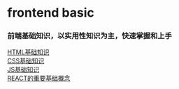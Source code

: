 # frontend basic

### 前端基础知识，以实用性知识为主，快速掌握和上手

[HTML基础知识](https://github.com/xiaoda/fe-basic/blob/master/html/README.md)  
[CSS基础知识](https://github.com/xiaoda/fe-basic/blob/master/css/README.md)  
[JS基础知识](https://github.com/xiaoda/fe-basic/blob/master/js/README.md)  
[REACT的重要基础概念](https://github.com/xiaoda/fe-basic/blob/master/react/README.md)  
